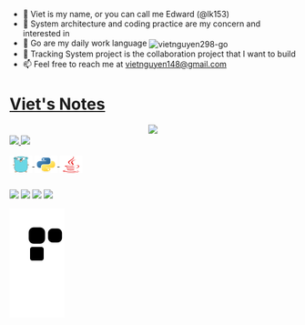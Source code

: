 - 👋 Viet is my name, or you can call me Edward (@lk153)
- 👀 System architecture and coding practice are my concern and interested in
- 🌱 Go are my daily work language <img align="center" alt="vietnguyen298-go" height="50" width="50" src="https://raw.githubusercontent.com/rfyiamcool/golang_logo/master/jpg/golang_9.png" target="_blank">
- 💞️ Tracking System project is the collaboration project that I want to build
- 📫 Feel free to reach me at vietnguyen148@gmail.com

# [Viet's Notes](https://www.vietnguyen298.dev)

<center>
  <a href="https://stackoverflow.com/users/4751291/vi%E1%BB%87t-nguy%E1%BB%85n" title="stackoverflow" target="_blank">
  <img height="300px"
    src="https://stackoverflow-card.vercel.app/?userID=4751291&theme=dracula"
  />
  </a>
</center>

 <div>
  <a href="https://github.com/lk153">
  <img height="180em" src="https://github-readme-stats.vercel.app/api?username=lk153&show_icons=true&theme=highcontrast&include_all_commits=true&count_private=true&cache_seconds=86400"/>
  <img height="180em" src="https://github-readme-stats.vercel.app/api/top-langs/?username=lk153&layout=compact&langs_count=14&theme=dracula&cache_seconds=86400"/>
</div>
<div style="display: inline_block"><br>
  <img align="center" alt="vietnguyen298-go" height="30" width="40" src="https://raw.githubusercontent.com/devicons/devicon/master/icons/go/go-original.svg">
  <img align="center" alt="vietnguyen298-Python" height="30" width="40" src="https://raw.githubusercontent.com/devicons/devicon/master/icons/python/python-original.svg">
  <img align="center" alt="vietnguyen298-java" height="30" width="40" src="https://raw.githubusercontent.com/devicons/devicon/master/icons/java/java-plain.svg">
</div>

  ##

<div>
  <a href="https://lk153.github.io" target="_blank"><img src="https://img.shields.io/badge/-Blogs-%237719AA?style=for-the-badge&logo=microsoftonenote&logoColor=white" target="_blank"></a>
  <a href="https://twitter.com/vietnguyen298" target="_blank"><img src="https://img.shields.io/badge/-Twitter-%23E4405F?style=for-the-badge&logo=twitter&logoColor=white" target="_blank"></a>
  <a href = "mailto:vietnguyen148@gmail.com"><img src="https://img.shields.io/badge/-Gmail-%23333?style=for-the-badge&logo=gmail&logoColor=white" target="_blank"></a>
  <a href="https://www.linkedin.com/in/vietnguyen298" target="_blank"><img src="https://img.shields.io/badge/-LinkedIn-%230077B5?style=for-the-badge&logo=linkedin&logoColor=white" target="_blank"></a>

  ![Snake animation](https://github.com/lk153/lk153/blob/output/github-snake-dark.svg)

</div>

<!---
lk153/lk153 is a ✨ special ✨ repository because its `README.md` (this file) appears on your GitHub profile.
You can click the Preview link to take a look at your changes.
--->
